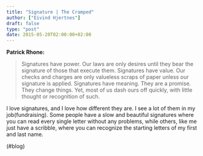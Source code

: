 ```yaml
---
title: "Signature | The Cramped"
author: ["Eivind Hjertnes"]
draft: false
type: "post"
date: 2015-05-20T02:00:00+02:00
---
```


**Patrick Rhone:**

> Signatures have power. Our laws are only desires until they bear the
> signature of those that execute them. Signatures have value. Our
> checks and charges are only valueless scraps of paper unless our
> signature is applied. Signatures have meaning. They are a promise.
> They change things. Yet, most of us dash ours off quickly, with little
> thought or recognition of such.

I love signatures, and I love how different they are. I see a lot of
them in my job(fundraising). Some people have a slow and beautiful
signatures where you can read every single letter without any problems,
while others, like me just have a scribble, where you can recognize the
starting letters of my first and last name.

(#blog)
